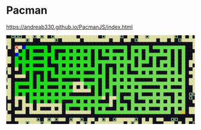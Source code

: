 # Pacman

https://andreab330.github.io/PacmanJS/index.html

![Demo](/resources/pathfinding-demo.png?raw=true)